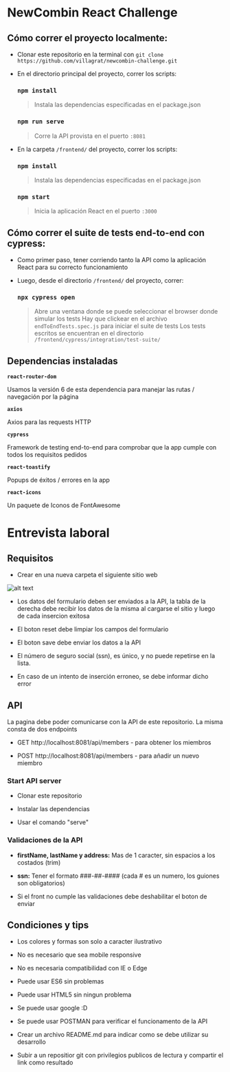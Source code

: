 # NewCombin React Challenge

## Cómo correr el proyecto localmente:

- Clonar este repositorio en la terminal con `git clone https://github.com/villagrat/newcombin-challenge.git`
- En el directorio principal del proyecto, correr los scripts:

  ### `npm install`

  > Instala las dependencias especificadas en el package.json

  ### `npm run serve`

  > Corre la API provista en el puerto `:8081`

- En la carpeta `/frontend/` del proyecto, correr los scripts:

  ### `npm install`

  > Instala las dependencias especificadas en el package.json

  ### `npm start`

  > Inicia la aplicación React en el puerto `:3000`

## Cómo correr el suite de tests end-to-end con cypress:

- Como primer paso, tener corriendo tanto la API como la aplicación React para su correcto funcionamiento

- Luego, desde el directorio `/frontend/` del proyecto, correr:

  ### `npx cypress open`

  > Abre una ventana donde se puede seleccionar el browser donde simular los tests
  > Hay que clickear en el archivo `endToEndTests.spec.js` para iniciar el suite de tests
  > Los tests escritos se encuentran en el directorio `/frontend/cypress/integration/test-suite/`

## Dependencias instaladas

**`react-router-dom`**

Usamos la versión 6 de esta dependencia para manejar las rutas / navegación por la página

**`axios`**

Axios para las requests HTTP

**`cypress`**

Framework de testing end-to-end para comprobar que la app cumple con todos los requisitos pedidos

**`react-toastify`**

Popups de éxitos / errores en la app

**`react-icons`**

Un paquete de Iconos de FontAwesome

# Entrevista laboral

## Requisitos

- Crear en una nueva carpeta el siguiente sitio web

![alt text](https://github.com/newcombin/devskills/blob/main/design.png 'Diseño web')

- Los datos del formulario deben ser enviados a la API, la tabla de la derecha debe recibir los datos de la misma al cargarse el sitio y luego de cada insercion exitosa

- El boton reset debe limpiar los campos del formulario

- El boton save debe enviar los datos a la API

- El número de seguro social (ssn), es único, y no puede repetirse en la lista.

- En caso de un intento de inserción erroneo, se debe informar dicho error

## API

La pagina debe poder comunicarse con la API de este repositorio. La misma consta de dos endpoints

- GET http://localhost:8081/api/members - para obtener los miembros

- POST http://localhost:8081/api/members - para añadir un nuevo miembro

### Start API server

- Clonar este repositorio

- Instalar las dependencias

- Usar el comando "serve"

### Validaciones de la API

- **firstName, lastName y address:** Mas de 1 caracter, sin espacios a los costados (trim)

- **ssn:** Tener el formato ###-##-#### (cada # es un numero, los guiones son obligatorios)

- Si el front no cumple las validaciones debe deshabilitar el boton de enviar

## Condiciones y tips

- Los colores y formas son solo a caracter ilustrativo

- No es necesario que sea mobile responsive

- No es necesaria compatibilidad con IE o Edge

- Puede usar ES6 sin problemas

- Puede usar HTML5 sin ningun problema

- Se puede usar google :D

- Se puede usar POSTMAN para verificar el funcionamento de la API

- Crear un archivo README.md para indicar como se debe utilizar su desarrollo

- Subir a un repositior git con privilegios publicos de lectura y compartir el link como resultado
